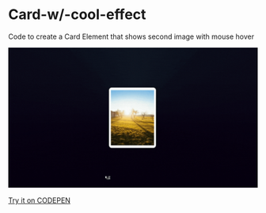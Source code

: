 # Card-w/-cool-effect
Code to create a Card Element that shows second image with mouse hover

<div align="center"><img src="/preview.gif"></div>

<a href="https://codepen.io/SOCRAMBLLE/pen/PoxgEXx" target="_blank">Try it on CODEPEN</a>